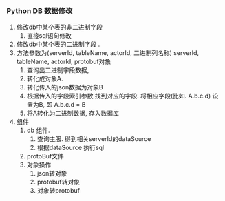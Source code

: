 ### Python DB 数据修改 

1. 修改db中某个表的非二进制字段 
   1. 直接sql语句修改
2.  修改db中某个表的二进制字段 .  
   1. 方法参数为(serverId, tableName, actorId, 二进制列名称)  serverId, tableName, actorId, protobuf对象
      1. 查询出二进制字段数据, 
      2. 转化成对象A.  
      3. 转化传入的json数据为对象B
      4. 根据传入的字段索引参数  找到对应的字段.  将相应字段(比如.  A.b.c.d) 设置为B,  即  A.b.c.d = B
      5. 将A转化为二进制数据, 存入数据库
3. 组件
   1. db 组件.  
      1. 查询主服. 得到相关serverId的dataSource
      2. 根据dataSource 执行sql
   2. protoBuf文件
   3. 对象操作
      1. json转对象
      2. protobuf转对象
      3. 对象转protobuf